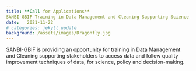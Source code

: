 ```yaml
---
title: **Call for Applications**
SANBI-GBIF Training in Data Management and Cleaning Supporting Science, Policy and Sustainable Development
date:   2021-11-22
# categories: jekyll update
background: /assets/images/Dragonfly.jpg
---
```


SANBI-GBIF is providing an opportunity for training in Data Management and Cleaning supporting stakeholders to access data and follow quality improvement techniques of data, for science, policy and decision-making.     
